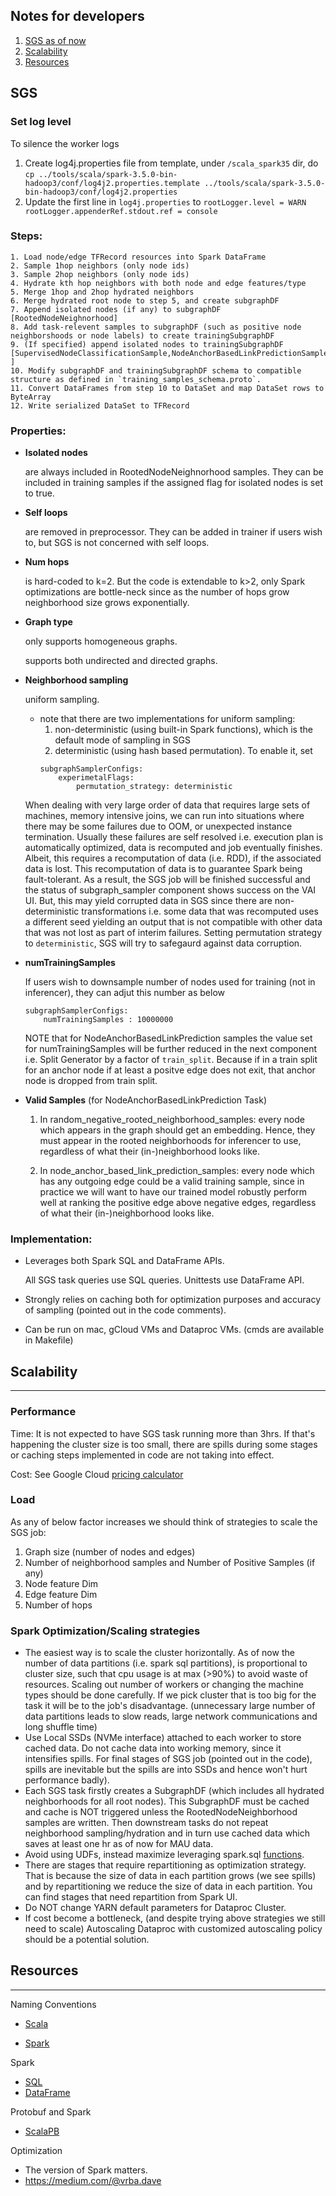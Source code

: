 ## Notes for developers

1. [SGS as of now](#sgs)
1. [Scalability](#scalability)
1. [Resources](#resources)

## SGS

### Set log level

To silence the worker logs

1. Create log4j.properties file from template, under `/scala_spark35` dir, do
   `cp ../tools/scala/spark-3.5.0-bin-hadoop3/conf/log4j2.properties.template ../tools/scala/spark-3.5.0-bin-hadoop3/conf/log4j2.properties`
1. Update the first line in `log4j.properties` to `rootLogger.level = WARN rootLogger.appenderRef.stdout.ref = console`

### Steps:

```
1. Load node/edge TFRecord resources into Spark DataFrame
2. Sample 1hop neighbors (only node ids)
3. Sample 2hop neighbors (only node ids)
4. Hydrate kth hop neighbors with both node and edge features/type
5. Merge 1hop and 2hop hydrated neighbors
6. Merge hydrated root node to step 5, and create subgraphDF
7. Append isolated nodes (if any) to subgraphDF [RootedNodeNeighnorhood]
8. Add task-relevent samples to subgraphDF (such as positive node neighborshoods or node labels) to create trainingSubgraphDF
9. (If specified) append isolated nodes to trainingSubgraphDF [SupervisedNodeClassificationSample,NodeAnchorBasedLinkPredictionSample ]
10. Modify subgraphDF and trainingSubgraphDF schema to compatible structure as defined in `training_samples_schema.proto`.
11. Convert DataFrames from step 10 to DataSet and map DataSet rows to ByteArray
12. Write serialized DataSet to TFRecord
```

### Properties:

- **Isolated nodes**

  are always included in RootedNodeNeighnorhood samples. They can be included in training samples if the assigned flag
  for isolated nodes is set to true.

- **Self loops**

  are removed in preprocessor. They can be added in trainer if users wish to, but SGS is not concerned with self loops.

- **Num hops**

  is hard-coded to k=2. But the code is extendable to k>2, only Spark optimizations are bottle-neck since as the number
  of hops grow neighborhood size grows exponentially.

- **Graph type**

  only supports homogeneous graphs.

  supports both undirected and directed graphs.

- **Neighborhood sampling**

  uniform sampling.

  - note that there are two implementations for uniform sampling:
    1. non-deterministic (using built-in Spark functions), which is the default mode of sampling in SGS
    1. deterministic (using hash based permutation). To enable it, set
    ```
    subgraphSamplerConfigs:
        experimetalFlags:
            permutation_strategy: deterministic
    ```

  When dealing with very large order of data that requires large sets of machines, memory intensive joins, we can run
  into situations where there may be some failures due to OOM, or unexpected instance termination. Usually these
  failures are self resolved i.e. execution plan is automatically optimized, data is recomputed and job eventually
  finishes. Albeit, this requires a recomputation of data (i.e. RDD), if the associated data is lost. This recomputation
  of data is to guarantee Spark being fault-tolerant. As a result, the SGS job will be finished successful and the
  status of subgraph_sampler component shows success on the VAI UI. But, this may yield corrupted data in SGS since
  there are non-deterministic transformations i.e. some data that was recomputed uses a different seed yielding an
  output that is not compatible with other data that was not lost as part of interim failures. Setting permutation
  strategy to `deterministic`, SGS will try to safegaurd against data corruption.

- **numTrainingSamples**

  If users wish to downsample number of nodes used for training (not in inferencer), they can adjut this number as below

  ```
  subgraphSamplerConfigs:
      numTrainingSamples : 10000000
  ```

  NOTE that for NodeAnchorBasedLinkPrediction samples the value set for numTrainingSamples will be further reduced in
  the next component i.e. Split Generator by a factor of `train_split`. Because if in a train split for an anchor node
  if at least a positve edge does not exit, that anchor node is dropped from train split.

- **Valid Samples** (for NodeAnchorBasedLinkPrediction Task)

  1. In random_negative_rooted_neighborhood_samples: every node which appears in the graph should get an embedding.
     Hence, they must appear in the rooted neighborhoods for inferencer to use, regardless of what their
     (in-)neighborhood looks like.

  1. In node_anchor_based_link_prediction_samples: every node which has any outgoing edge could be a valid training
     sample, since in practice we will want to have our trained model robustly perform well at ranking the positive edge
     above negative edges, regardless of what their (in-)neighborhood looks like.

### Implementation:

- Leverages both Spark SQL and DataFrame APIs.

  All SGS task queries use SQL queries. Unittests use DataFrame API.

- Strongly relies on caching both for optimization purposes and accuracy of sampling (pointed out in the code comments).

- Can be run on mac, gCloud VMs and Dataproc VMs. (cmds are available in Makefile)

## Scalability

______________________________________________________________________

### Performance

Time: It is not expected to have SGS task running more than 3hrs. If that's happening the cluster size is too small,
there are spills during some stages or caching steps implemented in code are not taking into effect.

Cost: See Google Cloud [pricing calculator](https://cloud.google.com/products/calculator/#id=)

### Load

As any of below factor increases we should think of strategies to scale the SGS job:

1. Graph size (number of nodes and edges)
1. Number of neighborhood samples and Number of Positive Samples (if any)
1. Node feature Dim
1. Edge feature Dim
1. Number of hops

### Spark Optimization/Scaling strategies

- The easiest way is to scale the cluster horizontally. As of now the number of data partitions (i.e. spark sql
  partitions), is proportional to cluster size, such that cpu usage is at max (>90%) to avoid waste of resources.
  Scaling out number of workers or changing the machine types should be done carefully. If we pick cluster that is too
  big for the task it will be to the job's disadvantage. (unnecessary large number of data partitions leads to slow
  reads, large network communications and long shuffle time)
- Use Local SSDs (NVMe interface) attached to each worker to store cached data. Do not cache data into working memory,
  since it intensifies spills. For final stages of SGS job (pointed out in the code), spills are inevitable but the
  spills are into SSDs and hence won't hurt performance badly).
- Each SGS task firstly creates a SubgraphDF (which includes all hydrated neighborhoods for all root nodes). This
  SubgraphDF must be cached and cache is NOT triggered unless the RootedNodeNeighborhood samples are written. Then
  downstream tasks do not repeat neighborhood sampling/hydration and in turn use cached data which saves at least one hr
  as of now for MAU data.
- Avoid using UDFs, instead maximize leveraging spark.sql
  [functions](https://spark.apache.org/docs/latest/api/scala/org/apache/spark/sql/functions$.html).
- There are stages that require repartitioning as optimization strategy. That is because the size of data in each
  partition grows (we see spills) and by repartitioning we reduce the size of data in each partition. You can find
  stages that need repartition from Spark UI.
- Do NOT change YARN default parameters for Dataproc Cluster.
- If cost become a bottleneck, (and despite trying above strategies we still need to scale) Autoscaling Dataproc with
  customized autoscaling policy should be a potential solution.

## Resources

______________________________________________________________________

Naming Conventions

- [Scala](https://docs.scala-lang.org/style/naming-conventions.html)

- [Spark](https://github.com/databricks/scala-style-guide)

Spark

- [SQL](https://spark.apache.org/docs/latest/sql-ref-functions.html)
- [DataFrame](https://spark.apache.org/docs/latest/api/scala/org/apache/spark/sql/functions$.html)

Protobuf and Spark

- [ScalaPB](https://scalapb.github.io/docs/sparksql/)

Optimization

- The version of Spark matters.
- https://medium.com/@vrba.dave
